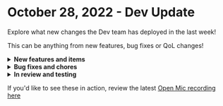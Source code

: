 # October 28, 2022 - Dev Update

Explore what new changes the Dev team has deployed in the last week!

This can be anything from new features, bug fixes or QoL changes!

<details>

<summary><strong>New features and items</strong></summary>

* Role based permission system
* Kaseya BMS integration
* Added jinja filters unidecode and to\_ascii

</details>

<details>

<summary><strong>Bug fixes and chores</strong></summary>

* Fixes for running scripts through nable
* Fix for ninja rmm to update refresh tokens
* Fixed triggers for Datto PSA
* Fixed a problem where setting the workflow timeout shorter than a task timeout prevents the workflow from being saved
* Filter out orgs marked as Deleted from the org matcher for Pax8
* Fixed a problem with forms where hidden fields were not properly hiding in some cases
* Increased the max number of results that can be returned from MS Graph actions
* Fixed a problem connecting to MS SQL server with the database integration
* Integrations section of the dashboard was showing errors when optional fields were missing
* Fixed a problem with the generic http request action where it was sometimes returning Success when receiving non - 200 level responses

</details>

<details>

<summary><strong>In review and testing</strong></summary>

* SonicWall NSM integration
* Fix: Add newer features to export/import so they are included in export data
* Improved formatting for errors coming from our api that might be displayed in result details
* Fix: MS Exchange Online cmdlet proxy errors
* Eager load dynamic options on forms
* SSL support for database connections in the database integration
* Add a rewst action to list integrations for a give org

</details>

If you'd like to see these in action, review the latest [Open Mic recording here](../../roc-open-mics/2022-roc-open-mics/october-28th-2022-immybot-and-user-offboarding.md)
